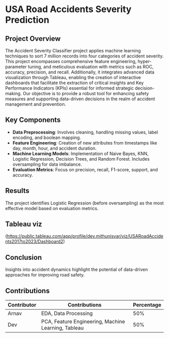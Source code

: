 # USA Road Accidents Severity Prediction

## Project Overview
The Accident Severity Classifier project applies machine learning techniques to sort 7 million records into four categories of accident severity. This project encompasses comprehensive feature engineering, hyper-parameter tuning, and meticulous evaluation with metrics such as ROC, accuracy, precision, and recall. Additionally, it integrates advanced data visualization through Tableau, enabling the creation of interactive dashboards that facilitate the extraction of critical insights and Key Performance Indicators (KPIs) essential for informed strategic decision-making. Our objective is to provide a robust tool for enhancing safety measures and supporting data-driven decisions in the realm of accident management and prevention.

## Key Components
- **Data Preprocessing**: Involves cleaning, handling missing values, label encoding, and boolean mapping.
- **Feature Engineering**: Creation of new attributes from timestamps like day, month, hour, and accident duration.
- **Machine Learning Models**: Implementation of Naive Bayes, KNN, Logistic Regression, Decision Trees, and Random Forest. Includes oversampling for data imbalance.
- **Evaluation Metrics**: Focus on precision, recall, F1-score, support, and accuracy.

## Results
The project identifies Logistic Regression (before oversampling) as the most effective model based on evaluation metrics.

## Tableau viz
(https://public.tableau.com/app/profile/dev.mithunisvar/viz/USARoadAccidents2017to2023/Dashboard2)
## Conclusion
Insights into accident dynamics highlight the potential of data-driven approaches for improving road safety.



## Contributions

| Contributor | Contributions            | Percentage |
|-------------|--------------------------|------------|
| Arnav       | EDA, Data Processing     | 50%        |
| Dev         | PCA, Feature Engineering, Machine Learning, Tableau | 50% |






